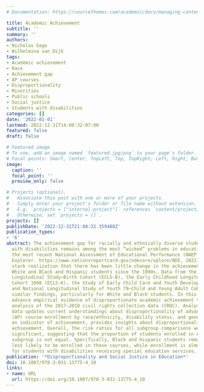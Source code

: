 ```yaml
---
# Documentation: https://sourcethemes.com/academic/docs/managing-content/

title: Academic Achievement
subtitle: ''
summary: ''
authors:
- Nicholas Gage
- Wilhelmina van Dijk
tags:
- Academic achievement
- Race
- Achievement gap
- AP courses
- Disproportionality
- Minorities
- Public schools
- Social justice
- Students with disabilities
categories: []
date: '2022-01-01'
lastmod: 2022-12-31T14:08:32-07:00
featured: false
draft: false

# Featured image
# To use, add an image named `featured.jpg/png` to your page's folder.
# Focal points: Smart, Center, TopLeft, Top, TopRight, Left, Right, BottomLeft, Bottom, BottomRight.
image:
  caption: ''
  focal_point: ''
  preview_only: false

# Projects (optional).
#   Associate this post with one or more of your projects.
#   Simply enter your project's folder or file name without extension.
#   E.g. `projects = ["internal-project"]` references `content/project/deep-learning/index.md`.
#   Otherwise, set `projects = []`.
projects: []
publishDate: '2022-12-31T21:08:32.359488Z'
publication_types:
- '6'
abstract: The achievement gap for racially and ethnically diverse students and students
  with disabilities remains among the most “wicked” problems in education. Data from
  the most recent National Assessment of Educational Performance (NAEP. NAEP Data
  Explorer. https://www.nationsreportcard.gov/ndecore/xplore/NDE, 2022) present a
  stark realization that there has been little change in the achievement gap between
  White and Black and Hispanic students since the 1990s. Data from the Early Childhood
  Longitudinal Study—Birth Cohort (ECLS-B), the Early Childhood Longitudinal Study—Kindergarten
  Cohort 1998 (ECLS-K), the Study of Early Child Care and Youth Development (SECCYD),
  and National Longitudinal Study of Youth 79—Child and Young Adult Cohort (CNLSY)—reported
  similar findings, particularly for White and Black students. In this chapter, we
  advance empirical evidence of disproportionate academic achievement through an in-depth
  analysis of the 2017–2018 civil rights collection data (CRDC). Analysis of the CRDC
  data updates current understandings about disproportionality of advanced placement
  (AP) course enrollment by race/ethnicity, disability status, and gender and, as
  an indicator of achievement, provides insights about disproportionality in academic
  achievement. Overall, the risk ratios for all subgroup comparisons were statistically
  significant, suggesting that the proportion of students enrolled in AP courses by
  subgroup is not equal. Specifically, Black and Hispanic students remain significantly
  less likely to be enrolled in these courses, while enrollment is almost non-existent
  for students with disabilities receiving special education services.
publication: '*Disproportionality and Social Justice in Education*'
doi: 10.1007/978-3-031-13775-4_10
links:
- name: URL
  url: https://doi.org/10.1007/978-3-031-13775-4_10
---
```

